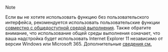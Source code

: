 >[!NOTE]
> Если вы не хотите использовать функцию без пользовательского интерфейса, рекомендуется использовать пользовательские функции [совместно с общедоступной средой выполнения](../excel/configure-your-add-in-to-use-a-shared-runtime.md). Также обратите внимание, что использование общей среды выполнения означает, что ваша надстройка будет использовать Internet Explorer 11 независимо от версии Windows или Microsoft 365. Дополнительные [сведения см.](../reference/manifest/runtimes.md)